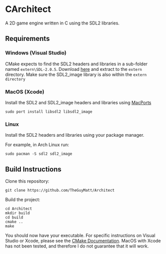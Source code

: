 # CArchitect
A 2D game engine written in C using the SDL2 libraries.

## Requirements
### Windows (Visual Studio)
CMake expects to find the SDL2 headers and libraries in a sub-folder named `extern\SDL-2.0.5`. Download [here](https://www.libsdl.org/release/SDL2-devel-2.0.5-VC.zip) and extract to the `extern` directory.
Make sure the SDL2_image library is also within the `extern directory`

### MacOS (Xcode)
Install the SDL2 and SDL2_image headers and libraries using [MacPorts](https://www.macports.org/)

    sudo port install libsdl2 libsdl2_image

### Linux
Install the SDL2 headers and libraries using your package manager.

For example, in Arch Linux run:

    sudo pacman -S sdl2 sdl2_image

## Build Instructions
Clone this repository:

    git clone https://github.com/TheGuyMatt/Architect

Build the project:
```
cd Architect
mkdir build
cd build
cmake ..
make
```
You should now have your executable.
For specific instructions on Visual Studio or Xcode, please see the [CMake Documentation](https://cmake.org/documentation/).
MacOS with Xcode has not been tested, and therefore I do not guarantee that it will work.
